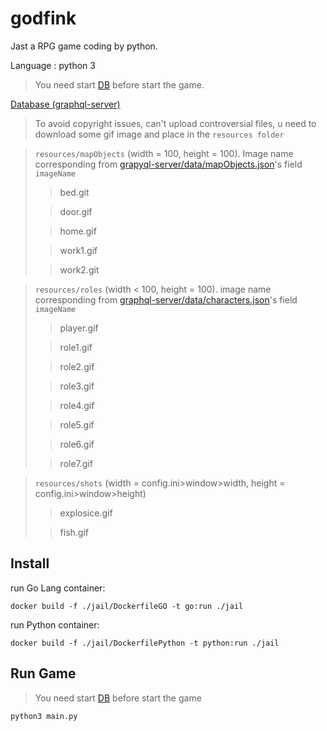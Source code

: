 # godfink
Jast a RPG game coding by python.

Language : python 3

> You need start [DB](https://github.com/rockerway/graphql-server) before start the game.

[Database (graphql-server)](https://github.com/rockerway/graphql-server)

> To avoid copyright issues, can't upload controversial files, u need to download some gif image and place in the `resources folder`

> `resources/mapObjects` (width = 100, height = 100). Image name corresponding from [grapyql-server/data/mapObjects.json](https://github.com/rockerway/graphql-server/blob/master/data/mapObjects.json)'s field `imageName`
>> bed.git
>
>> door.gif
>
>> home.gif
>
>> work1.gif
>
>> work2.git

> `resources/roles` (width < 100, height = 100). image name corresponding from [graphql-server/data/characters.json](https://github.com/rockerway/graphql-server/blob/master/data/characters.json)'s field `imageName`
>> player.gif
>
>> role1.gif
>
>> role2.gif
>
>> role3.gif
>
>> role4.gif
>
>> role5.gif
>
>> role6.gif
>
>> role7.gif

> `resources/shots` (width = config.ini>window>width,
> height = config.ini>window>height)
>> explosice.gif
>
>> fish.gif

## Install

run Go Lang container:

`docker build -f ./jail/DockerfileGO -t go:run ./jail`

run Python container:

`docker build -f ./jail/DockerfilePython -t python:run ./jail`

## Run Game

> You need start [DB](https://github.com/rockerway/graphql-server) before start the game

`python3 main.py`
